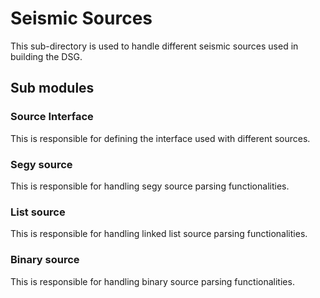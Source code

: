 # Seismic Sources

This sub-directory is used to handle different seismic sources used in building the DSG.

## Sub modules

### Source Interface

This is responsible for defining the interface used with different sources.

### Segy source

This is responsible for handling segy source parsing functionalities.

### List source

This is responsible for handling linked list source parsing functionalities.

### Binary source

This is responsible for handling binary source parsing functionalities.